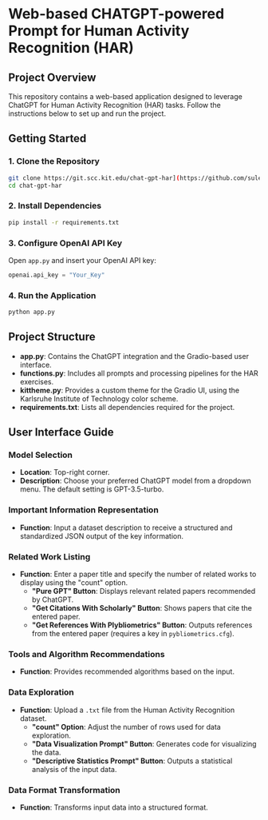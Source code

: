 # Web-based CHATGPT-powered Prompt for Human Activity Recognition (HAR)

## Project Overview

This repository contains a web-based application designed to leverage ChatGPT for Human Activity Recognition (HAR) tasks. Follow the instructions below to set up and run the project.

## Getting Started

### 1. Clone the Repository
```bash
git clone https://git.scc.kit.edu/chat-gpt-har](https://github.com/suleimanelkhoury/chat-gpt-har.git
cd chat-gpt-har
```

### 2. Install Dependencies
```bash
pip install -r requirements.txt
```

### 3. Configure OpenAI API Key
Open `app.py` and insert your OpenAI API key:
```python
openai.api_key = "Your_Key"
```

### 4. Run the Application
```bash
python app.py
```

## Project Structure

- **app.py**: Contains the ChatGPT integration and the Gradio-based user interface.
- **functions.py**: Includes all prompts and processing pipelines for the HAR exercises.
- **kittheme.py**: Provides a custom theme for the Gradio UI, using the Karlsruhe Institute of Technology color scheme.
- **requirements.txt**: Lists all dependencies required for the project.

## User Interface Guide

### Model Selection
- **Location**: Top-right corner.
- **Description**: Choose your preferred ChatGPT model from a dropdown menu. The default setting is GPT-3.5-turbo.

### Important Information Representation
- **Function**: Input a dataset description to receive a structured and standardized JSON output of the key information.

### Related Work Listing
- **Function**: Enter a paper title and specify the number of related works to display using the "count" option.
  - **"Pure GPT" Button**: Displays relevant related papers recommended by ChatGPT.
  - **"Get Citations With Scholarly" Button**: Shows papers that cite the entered paper.
  - **"Get References With Plybliometrics" Button**: Outputs references from the entered paper (requires a key in `pybliometrics.cfg`).

### Tools and Algorithm Recommendations
- **Function**: Provides recommended algorithms based on the input.

### Data Exploration
- **Function**: Upload a `.txt` file from the Human Activity Recognition dataset.
  - **"count" Option**: Adjust the number of rows used for data exploration.
  - **"Data Visualization Prompt" Button**: Generates code for visualizing the data.
  - **"Descriptive Statistics Prompt" Button**: Outputs a statistical analysis of the input data.

### Data Format Transformation
- **Function**: Transforms input data into a structured format.
